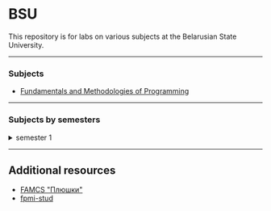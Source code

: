 # BSU
This repository is for labs on various subjects at the Belarusian State University.

---

### Subjects
- [Fundamentals and Methodologies of Programming](https://github.com/KozlovaNastya/BSU/tree/main/fundamentals_and_methodologies_of_programming)

---

### Subjects by semesters
<details>
<summary>semester 1</summary>
- [Fundamentals and Methodologies of Programming](https://github.com/KozlovaNastya/BSU/tree/main/fundamentals_and_methodologies_of_programming)
</details>

---

## Additional resources
- [FAMCS "Плюшки"](https://drive.google.com/drive/folders/1E-C97FkYpyokqisJagy1oZDOAcn1ly9g)
- [fpmi-stud](https://drive.google.com/drive/folders/1fHpN0onSWIi1IBraPW2ExMSHVeRX997I)
